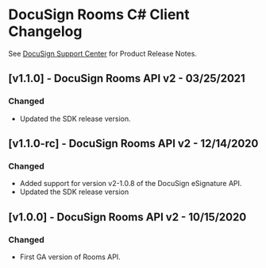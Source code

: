 # DocuSign Rooms C# Client Changelog
See [DocuSign Support Center](https://support.docusign.com/en/releasenotes/) for Product Release Notes.

## [v1.1.0] - DocuSign Rooms API v2 - 03/25/2021
### Changed
- Updated the SDK release version.

## [v1.1.0-rc] - DocuSign Rooms API v2 - 12/14/2020
### Changed
- Added support for version v2-1.0.8 of the DocuSign eSignature API.
- Updated the SDK release version

## [v1.0.0] - DocuSign Rooms API v2 - 10/15/2020
### Changed
- First GA version of Rooms API.
